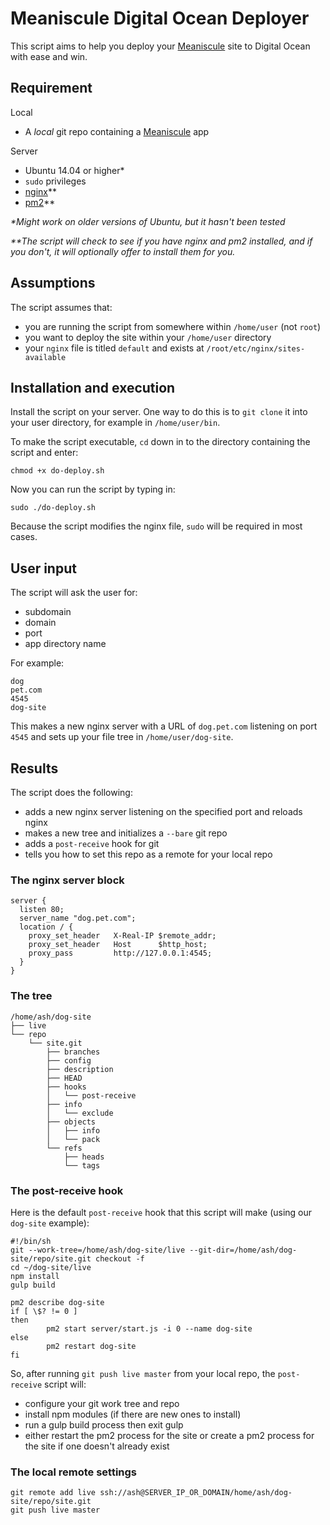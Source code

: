 # Meaniscule Digital Ocean Deployer

This script aims to help you deploy your [Meaniscule](https://github.com/meaniscule/meaniscule) site to Digital Ocean with ease and win.

## Requirement
Local
- A *local* git repo containing a [Meaniscule](https://github.com/meaniscule/meaniscule) app

Server
- Ubuntu 14.04 or higher*
- `sudo` privileges
- [nginx](http://nginx.org/en/)**
- [pm2](https://github.com/Unitech/pm2)**

_*Might work on older versions of Ubuntu, but it hasn't been tested_

_**The script will check to see if you have nginx and pm2 installed, and if you don't, it will optionally offer to install them for you._

## Assumptions
The script assumes that:
- you are running the script from somewhere within `/home/user` (not `root`)
- you want to deploy the site within your `/home/user` directory
- your `nginx` file is titled `default` and exists at `/root/etc/nginx/sites-available`
 
## Installation and execution
Install the script on your server. One way to do this is to `git clone` it into your user directory, for example in `/home/user/bin`.

To make the script executable, `cd` down in to the directory containing the script and enter:
```
chmod +x do-deploy.sh
```

Now you can run the script by typing in:
```
sudo ./do-deploy.sh
```
Because the script modifies the nginx file, `sudo` will be required in most cases.

## User input
The script will ask the user for:
- subdomain
- domain
- port
- app directory name

For example:
```
dog
pet.com
4545
dog-site
```
This makes a new nginx server with a URL of `dog.pet.com` listening on port `4545` and sets up your file tree in `/home/user/dog-site`.

## Results
The script does the following:
- adds a new nginx server listening on the specified port and reloads nginx
- makes a new tree and initializes a `--bare` git repo 
- adds a `post-receive` hook for git
- tells you how to set this repo as a remote for your local repo

### The nginx server block
```
server {
  listen 80;
  server_name "dog.pet.com";
  location / {
    proxy_set_header   X-Real-IP $remote_addr;
    proxy_set_header   Host      $http_host;
    proxy_pass         http://127.0.0.1:4545;
  }
}
```

### The tree
```
/home/ash/dog-site
├── live
└── repo
    └── site.git
        ├── branches
        ├── config
        ├── description
        ├── HEAD
        ├── hooks
        │   └── post-receive
        ├── info
        │   └── exclude
        ├── objects
        │   ├── info
        │   └── pack
        └── refs
            ├── heads
            └── tags
```

### The post-receive hook
Here is the default `post-receive` hook that this script will make (using our `dog-site` example):
```
#!/bin/sh
git --work-tree=/home/ash/dog-site/live --git-dir=/home/ash/dog-site/repo/site.git checkout -f
cd ~/dog-site/live
npm install
gulp build

pm2 describe dog-site
if [ \$? != 0 ]
then
        pm2 start server/start.js -i 0 --name dog-site
else
        pm2 restart dog-site
fi
```

So, after running `git push live master` from your local repo, the `post-receive` script will:
- configure your git work tree and repo
- install npm modules (if there are new ones to install)
- run a gulp build process then exit gulp
- either restart the pm2 process for the site or create a pm2 process for the site if one doesn't already exist

### The local remote settings
```
git remote add live ssh://ash@SERVER_IP_OR_DOMAIN/home/ash/dog-site/repo/site.git
git push live master
```
